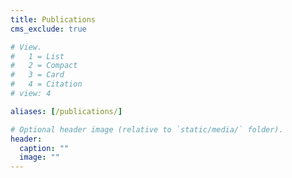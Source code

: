 ```yaml
---
title: Publications
cms_exclude: true

# View.
#   1 = List
#   2 = Compact
#   3 = Card
#   4 = Citation
# view: 4

aliases: [/publications/]

# Optional header image (relative to `static/media/` folder).
header:
  caption: ""
  image: ""
---
```

